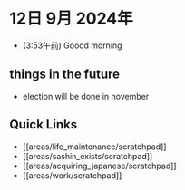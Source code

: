 # 12日 9月 2024年
- (3:53午前) Goood morning

## things in the future
- election will be done in november
 



## Quick Links
- [[areas/life_maintenance/scratchpad]]
- [[areas/sashin_exists/scratchpad]]
- [[areas/acquiring_japanese/scratchpad]]
- [[areas/work/scratchpad]]
